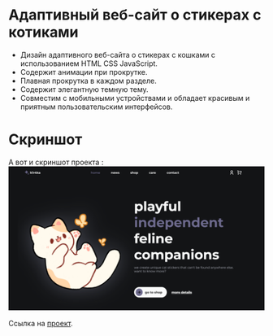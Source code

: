 # Адаптивный веб-сайт о стикерах с котиками

- Дизайн адаптивного веб-сайта о стикерах с кошками с использованием HTML CSS JavaScript.
- Содержит анимации при прокрутке.
- Плавная прокрутка в каждом разделе.
- Содержит элегантную темную тему.
- Совместим с мобильными устройствами и обладает красивым и приятным пользовательским интерфейсов.

# Скриншот
А вот и скриншот проекта : 
![screenshot](screenshot.png)

Ссылка на [проект](https://k1r4ka.github.io/cat-stickers/).
